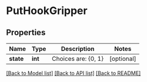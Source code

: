 # PutHookGripper

## Properties
Name | Type | Description | Notes
------------ | ------------- | ------------- | -------------
**state** | **int** | Choices are: {0, 1} | [optional] 

[[Back to Model list]](../README.md#documentation-for-models) [[Back to API list]](../README.md#documentation-for-api-endpoints) [[Back to README]](../README.md)



